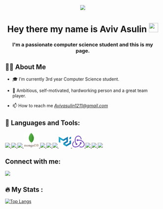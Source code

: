 <div id="header" align="center">
  <img src="https://media.giphy.com/media/RN8FdaB6T1bkkI5n4I/giphy.gif" width="300"/>
</div>

<h1 align="center">
  Hey there my name is Aviv Asulin
  <img src="https://media.giphy.com/media/hvRJCLFzcasrR4ia7z/giphy.gif" width="30px" height="30px"/>
</h1>

<h3 align="center">I'm a passionate computer science student and this is my page.</h3>
           
## 🙋‍♂️ About Me
 
- 🎓 I’m currently 3rd year Computer Science student.
 
- 💪 Ambitious, self-motivated, hardworking person and a great team player.
 
- 📫 How to reach me *Avivasulin1211@gmail.com* 
 
## 🚀 Languages and Tools:
 
<p align="left"> 
    <a href="https://www.java.com" target="_blank"> <img src="https://img.icons8.com/color/48/000000/java-coffee-cup-logo.png"/> </a>
    <a href="https://reactjs.org/" target="_blank"> <img src="https://img.icons8.com/color/48/000000/react-native.png"/> </a>
      <a href="https://nodejs.org" target="_blank"> <img src="https://img.icons8.com/color/48/000000/nodejs.png" /> </a>  
 <a href="https://www.mongodb.com/" target="_blank">    <img src="https://raw.githubusercontent.com/devicons/devicon/1119b9f84c0290e0f0b38982099a2bd027a48bf1/icons/mongodb/mongodb-original-wordmark.svg" width=50px height="50px" /> </a>
    <a href="https://developer.mozilla.org/en-US/docs/Web/JavaScript" target="_blank"> <img src="https://img.icons8.com/color/48/000000/javascript.png"/> </a> 
    <a href="https://www.w3.org/html/" target="_blank"> <img src="https://img.icons8.com/color/48/000000/html-5.png"/> </a> 
    <a href="https://www.w3schools.com/css/" target="_blank"> 
    <img src="https://img.icons8.com/color/48/000000/css3.png"/> </a> 
     <a href="https://mui.com/" target="_blank"> 
    <img src="https://raw.githubusercontent.com/devicons/devicon/1119b9f84c0290e0f0b38982099a2bd027a48bf1/icons/materialui/materialui-original.svg" width=40px height="40px"/> <a> 
    <a style="margin=70px" href="https://redux.js.org/" target="_blank"> 
    <img src="https://raw.githubusercontent.com/devicons/devicon/1119b9f84c0290e0f0b38982099a2bd027a48bf1/icons/redux/redux-original.svg" width=40px height="40px"/> <a>
    <a href="https://getbootstrap.com" target="_blank"> 
    <img src="https://img.icons8.com/color/48/000000/bootstrap.png"/> <a> 
    <a href="https://www.python.org" target="_blank"> 
    <img src="https://img.icons8.com/color/48/000000/python.png"/> </a>  
     <a href="https://git-scm.com/" target="_blank"> 
    <img src="https://img.icons8.com/color/48/000000/git.png"/> </a> 
</p>
 
 
## Connect with me:
<p align="left">
<a href = "https://www.linkedin.com/in/avivasulin7/"><img src="https://img.icons8.com/fluent/48/000000/linkedin.png"/></a>
</p>

## :fire: My Stats :
[![Top Langs](https://github-readme-stats.vercel.app/api/top-langs/?username=AvivAsulin7&layout=compact&theme=vision-friendly-dark)](https://github.com/anuraghazra/github-readme-stats)
